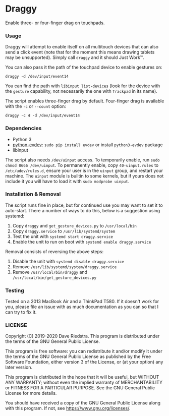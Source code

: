 Draggy
====

Enable three- or four-finger drag on touchpads.

### Usage

Draggy will attempt to enable itself on all multitouch devices that can also send a click event (note that for the moment this means drawing tablets may be unsupported). Simply call `draggy` and it should Just Work™.

You can also pass it the path of the touchpad device to enable gestures on:

`draggy -d /dev/input/event14`

You can find the path with `libinput list-devices` (look for the device with the `gesture` capability, not necessarily the one with `Trackpad` in its name).

The script enables three-finger drag by default. Four-finger drag is available with the `-c` or `--count` option:

`draggy -c 4 -d /dev/input/event14`

### Dependencies

* Python 3
* [python-evdev](https://python-evdev.readthedocs.io/en/latest/): `sudo pip install evdev` or install `python3-evdev` package
* libinput

The script also needs `/dev/uinput` access. To temporarily enable, run `sudo chmod 0666 /dev/uinput`. To permanently enable, copy `40-uinput.rules` to `/etc/udev/rules.d`, ensure your user is in the `uinput` group, and restart your machine. The `uinput` module is builtin to some kernels, but if yours does not include it you will have to load it with `sudo modprobe uinput`.

### Installation & Removal

The script runs fine in place, but for continued use you may want to set it to auto-start. There a number of ways to do this, below is a suggestion using systemd:

1. Copy `draggy` and `get_gesture_devices.py` to `/usr/local/bin`
2. Copy `draggy.service` to `/usr/lib/systemd/system`
3. Test the unit with `systemd start draggy.service`
4. Enable the unit to run on boot with `systemd enable draggy.service`

Removal consists of reversing the above steps:

1. Disable the unit with `systemd disable draggy.service`
2. Remove `/usr/lib/systemd/system/draggy.service`
3. Remove `/usr/local/bin/draggy` and `/usr/local/bin/get_gesture_devices.py`

### Testing

Tested on a 2013 MacBook Air and a ThinkPad T580. If it doesn't work for you, please file an issue with as much documentation as you can so that I can try to fix it.

### LICENSE

Copyright (C) 2019-2020 Dave Riedstra. This program is distributed under the terms of the GNU General Public License.

This program is free software: you can redistribute it and/or modify it under the terms of the GNU General Public License as published by the Free Software Foundation, either version 3 of the License, or (at your option) any later version.

This program is distributed in the hope that it will be useful, but WITHOUT ANY WARRANTY; without even the implied warranty of MERCHANTABILITY or FITNESS FOR A PARTICULAR PURPOSE.  See the GNU General Public License for more details.

You should have received a copy of the GNU General Public License along with this program.  If not, see <https://www.gnu.org/licenses/>.
